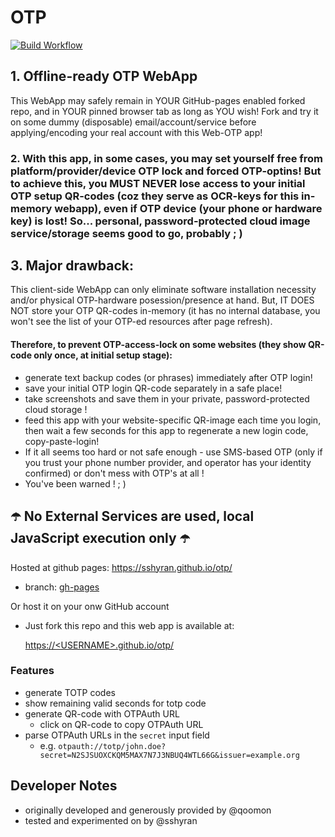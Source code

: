 # OTP 

[![Build Workflow](https://github.com/sshyran/otp/workflows/Build%20&%20Deploy/badge.svg)](https://github.com/sshyran/otp/actions)

## 1. Offline-ready OTP WebApp
This WebApp may safely remain in YOUR GitHub-pages enabled forked repo, and in YOUR pinned browser tab as long as YOU wish! Fork and try it on some dummy (disposable)  email/account/service before applying/encoding your real account with this Web-OTP app! 

### 2. With this app, in some cases, you may set yourself free from platform/provider/device OTP lock and forced OTP-optins! But to achieve this, you MUST NEVER lose access to your initial OTP setup QR-codes (coz they serve as OCR-keys for this in-memory webapp), even if OTP device (your phone or hardware key) is lost! So... personal, password-protected cloud image service/storage seems good to go, probably ; ) 

## 3. Major drawback: 
This client-side WebApp can only eliminate software installation necessity and/or physical OTP-hardware posession/presence at hand. But, IT DOES NOT store your OTP QR-codes in-memory (it has no internal database, you won't see the list of your OTP-ed resources after page refresh). 
#### Therefore, to prevent OTP-access-lock on some websites (they show QR-code only once, at initial setup stage): 
* generate text backup codes (or phrases) immediately after OTP login! 
* save your initial OTP login QR-code separately in a safe place!
* take screenshots and save them in your private, password-protected cloud storage !
* feed this app with your website-specific QR-image each time you login, then wait a few seconds for this app to regenerate a new login code, copy-paste-login!
* If it all seems too hard or not safe enough - use SMS-based OTP (only if you trust your phone number provider, and operator has your identity confirmed) or don't mess with OTP's at all !
* You've been warned !   ; )

## ☂️ No External Services are used, local JavaScript execution only ☂️

Hosted at github pages: https://sshyran.github.io/otp/
* branch: [gh-pages](https://github.com/sshyran/otp/tree/gh-pages)

Or host it on your onw GitHub account 
* Just fork this repo and this web app is available at:
  
  [https://\<USERNAME>.github.io/otp/](https://USERNAME.github.io/otp/)


### Features
* generate TOTP codes
* show remaining valid seconds for totp code
* generate QR-code with OTPAuth URL
  * click on QR-code to copy OTPAuth URL
* parse OTPAuth URLs in the `secret` input field
  * e.g. `otpauth://totp/john.doe?secret=N2SJSUOXCKQM5MAX7N7J3NBUQ4WTL66G&issuer=example.org`
  
## Developer Notes
* originally developed and generously provided by @qoomon 
* tested and experimented on by @sshyran
